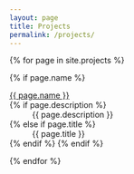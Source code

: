 ```yaml
---
layout: page
title: Projects
permalink: /projects/
---
```


<dl class="tags-box">
{% for page in site.projects %}

{% if page.name %}
<dt>
  <a class="page-link" href="{{ site.baseurl }}{{ page.url }}" title="{{ page.title }}">{{ page.name }}</a>
</dt>
{% if page.description %}
<dd>
  {{ page.description }}
</dd>
{% else if page.title %}
<dd>
  {{ page.title }}
</dd>
{% endif %}
{% endif %}

{% endfor %}
</dl>
